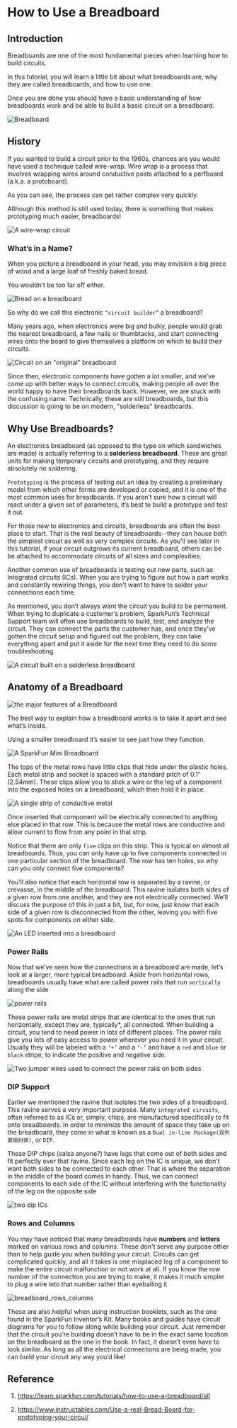 # How to Use a Breadboard

## Introduction

Breadboards are one of the most fundamental pieces when learning how to build circuits. 

In this tutorial, you will learn a little bit about what breadboards are, why they are called breadboards, and how to use one. 

Once you are done you should have a basic understanding of how breadboards work and be able to build a basic circuit on a breadboard.

![Breadboard](./img/Breadboard.jpg)

## History

If you wanted to build a circuit prior to the 1960s, chances are you would have used a technique called wire-wrap. Wire wrap is a process that involves wrapping wires around conductive posts attached to a perfboard (a.k.a. a protoboard). 

As you can see, the process can get rather complex very quickly.

Although this method is still used today, there is something that makes prototyping much easier, breadboards!

![A wire-wrap circuit](./img/wire-wrap_circuit.jpg)

### What’s in a Name?
When you picture a breadboard in your head, you may envision a big piece of wood and a large loaf of freshly baked bread. 

You wouldn’t be too far off either.

![Bread on a breadboard](./img/Bread_on_a_breadboard.jpg)

So why do we call this electronic `“circuit builder”` a breadboard? 

Many years ago, when electronics were big and bulky, people would grab the nearest breadboard, a few nails or thumbtacks, and start connecting wires onto the board to give themselves a platform on which to build their circuits.

![Circuit on an "original" breadboard](./img/Circuit_on_an_original_breadboard.jpg)

Since then, electronic components have gotten a lot smaller, and we’ve come up with better ways to connect circuits, making people all over the world happy to have their breadboards back. However, we are stuck with the confusing name. Technically, these are still breadboards, but this discussion is going to be on modern, "solderless" breadboards.

## Why Use Breadboards?

An electronics breadboard (as opposed to the type on which sandwiches are made) is actually referring to a **solderless breadboard**. These are great units for making temporary circuits and prototyping, and they require absolutely no soldering.

`Prototyping` is the process of testing out an idea by creating a preliminary model from which other forms are developed or copied, and it is one of the most common uses for breadboards. If you aren’t sure how a circuit will react under a given set of parameters, it’s best to build a prototype and test it out.

For those new to electronics and circuits, breadboards are often the best place to start. That is the real beauty of breadboards--they can house both the simplest circuit as well as very complex circuits. As you'll see later in this tutorial, if your circuit outgrows its current breadboard, others can be be attached to accommodate circuits of all sizes and complexities.

Another common use of breadboards is testing out new parts, such as Integrated circuits (ICs). When you are trying to figure out how a part works and constantly rewiring things, you don’t want to have to solder your connections each time.

As mentioned, you don’t always want the circuit you build to be permanent. When trying to duplicate a customer’s problem, SparkFun’s Technical Support team will often use breadboards to build, test, and analyze the circuit. They can connect the parts the customer has, and once they’ve gotten the circuit setup and figured out the problem, they can take everything apart and put it aside for the next time they need to do some troubleshooting.

![A circuit built on a solderless breadboard](./img/A_circuit_built_on_a_solderless_breadboard.jpg)

## Anatomy of a Breadboard

![the major features of a Breadboard](./img/the%20major%20features%20of%20a%20breadboard.jpg)

The best way to explain how a breadboard works is to take it apart and see what’s inside.

Using a smaller breadboard it’s easier to see just how they function.

![A SparkFun Mini Breadboard](./img/a_mini_breadboard.jpg)

The tops of the metal rows have little clips that hide under the plastic holes. Each metal strip and socket is spaced with a standard pitch of 0.1" (2.54mm). These clips allow you to stick a wire or the leg of a component into the exposed holes on a breadboard, which then hold it in place.

![A single strip of conductive metal](./img/A%20single%20strip%20of%20conductive%20metal.jpg)


Once inserted that component will be electrically connected to anything else placed in that row. This is because the metal rows are conductive and allow current to flow from any point in that strip. 

Notice that there are only `five` clips on this strip. This is typical on almost all breadboards. Thus, you can only have up to five components connected in one particular section of the breadboard. The row has ten holes, so why can you only connect five components? 

You’ll also notice that each horizontal row is separated by a ravine, or crevasse, in the middle of the breadboard. This ravine isolates both sides of a given row from one another, and they are not electrically connected. We’ll discuss the purpose of this in just a bit, but, for now, just know that each side of a given row is disconnected from the other, leaving you with five spots for components on either side.

![An LED inserted into a breadboard](./img/An%20LED%20inserted%20into%20a%20breadboard.jpg)

### Power Rails

Now that we’ve seen how the connections in a breadboard are made, let’s look at a larger, more typical breadboard. Aside from horizontal rows, breadboards usually have what are called power rails that run `vertically` along the side

![power rails](img/powe_rails.jpg)

These power rails are metal strips that are identical to the ones that run horizontally, except they are, typically*, all connected. When building a circuit, you tend to need power in lots of different places. The power rails give you lots of easy access to power wherever you need it in your circuit. Usually they will be labeled with a `‘+’` and a `‘-’` and have a `red` and `blue` or `black` stripe, to indicate the positive and negative side.

![Two jumper wires used to connect the power rails on both sides](img/Two%20jumper%20wires%20used%20to%20connect%20the%20power%20rails%20on%20both%20sides.jpg)

### DIP Support

Earlier we mentioned the ravine that isolates the two sides of a breadboard. This ravine serves a very important purpose. Many `integrated circuits`, often referred to as ICs or, simply, chips, are manufactured specifically to fit onto breadboards. In order to minimize the amount of space they take up on the breadboard, they come in what is known as a `Dual in-line Package(双列直插封装)`, or `DIP`.

These DIP chips (salsa anyone?) have legs that come out of both sides and fit perfectly over that ravine. Since each leg on the IC is unique, we don’t want both sides to be connected to each other. That is where the separation in the middle of the board comes in handy. Thus, we can connect components to each side of the IC without interfering with the functionality of the leg on the opposite side

![two dip ICs](./img/Two%20DIP%20ICs.jpg)

### Rows and Columns

You may have noticed that many breadboards have **numbers** and **letters** marked on various rows and columns. These don't serve any purpose other than to help guide you when building your circuit. Circuits can get complicated quickly, and all it takes is one misplaced leg of a component to make the entire circuit malfunction or not work at all. If you know the row number of the connection you are trying to make, it makes it much simpler to plug a wire into that number rather than eyeballing it

![breadboard_rows_columns](./img/breadboard_rows_columns.jpg)

These are also helpful when using instruction booklets, such as the one found in the SparkFun Inventor’s Kit. Many books and guides have circuit diagrams for you to follow along while building your circuit. Just remember that the circuit you’re building doesn’t have to be in the exact same location on the breadboard as the one in the book. In fact, it doesn’t even have to look similar. As long as all the electrical connections are being made, you can build your circuit any way you’d like!

## Reference

1. https://learn.sparkfun.com/tutorials/how-to-use-a-breadboard/all

2. https://www.instructables.com/Use-a-real-Bread-Board-for-prototyping-your-circui/

